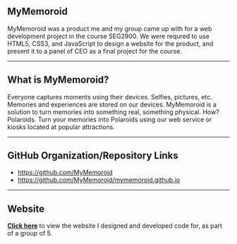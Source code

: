 ## MyMemoroid
MyMemoroid was a product me and my group came up with for a web development project in the course SEG2900. We were requred to use HTML5, CSS3, and JavaScript to design a website for the product, and present it to a panel of CEO as a final project for the course. 

-----

## What is MyMemoroid?
Everyone captures moments using their devices. Selfies, pictures, etc. Memories and experiences are stored on our devices. MyMemoroid is a solution to turn memories into something real, something physical. How? Polaroids. Turn your memories into Polaroids using our web service or kiosks located at popular attractions.

-----

## GitHub Organization/Repository Links
- https://github.com/MyMemoroid
- https://github.com/MyMemoroid/mymemoroid.github.io

-----

## Website
**[Click here](https://mymemoroid.github.io/)** to view the website I designed and developed code for, as part of a group of 5.
